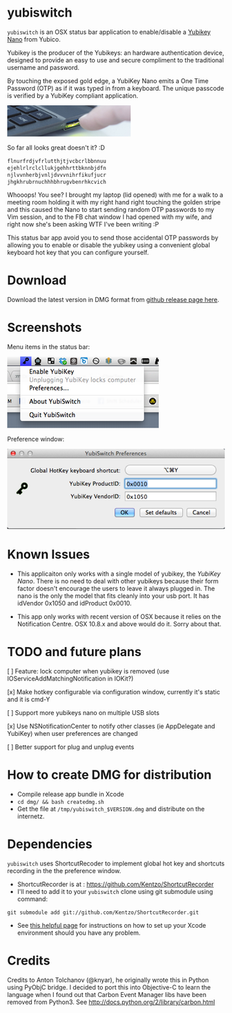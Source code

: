 yubiswitch
==========

`yubiswitch` is an OSX status bar application to enable/disable a
[Yubikey Nano](http://www.yubico.com/products/yubikey-hardware/yubikey-nano)
from Yubico.

Yubikey is the producer of the Yubikeys: an hardware  authentication device,
designed to provide an easy to use and secure compliment to the traditional
username and password.

By touching the exposed gold edge, a YubiKey Nano emits a One Time Password
(OTP) as if it was typed in from a keyboard. The unique passcode is verified by
a YubiKey compliant application.

![Yubikey Nano picture](/images/nano.jpg)

So far all looks great doesn't it? :D

```
flnurfrdjvfrlutthjtjvcbcrlbbnnuu
ejehlrlrclcllukjgehhrttbknnbjdfn
njlvvnherbjvnljdvvvnihrfikufjucr
jhgkhrubrnuchhhbhrugvbenrhkcvich
```

Whooops! You see? I brought my laptop (lid opened) with me for a walk to a
meeting room holding it with my right hand right touching the golden stripe and
this caused the Nano to start sending random OTP passwords to my Vim session,
and to the FB chat window I had opened with my wife, and right now she's been
asking WTF I've been writing :P

This status bar app avoid you to send those accidental OTP passwords by allowing
you to enable or disable the yubikey using a convenient global keyboard hot key
that you can configure yourself.

Download
========

Download the latest version in DMG format from
[github release page here](https://github.com/pallotron/yubiswitch/releases/).

Screenshots
===========

Menu items in the status bar:

![Menu items screenshot](/images/screenshot-menuitems.png)

Preference window:

![Menu items screenshot](/images/screenshot-prefs.png)

Known Issues
============

* This applicaiton only works with a single model of yubikey,
the *YubiKey Nano*. There is no need to deal with other yubikeys because their
form factor doesn't encourage the users to leave it always plugged in.
The nano is the only the model that fits cleanly into your usb port. It has
idVendor 0x1050 and idProduct 0x0010.

* This app only works with recent version of OSX because it relies on the
Notification Centre. OSX 10.8.x and above would do it. Sorry about that.

TODO and future plans
=====================

[ ] Feature: lock computer when yubikey is removed (use
IOServiceAddMatchingNotification in IOKit?)

[x] Make hotkey configurable via configuration window, currently it's static and
it is cmd-Y

[ ] Support more yubikeys nano on multiple USB slots

[x] Use NSNotificationCenter to notify other classes (ie AppDelegate and YubiKey)
when user preferences are changed

[ ] Better support for plug and unplug events

How to create DMG for distribution
==================================

* Compile release app bundle in Xcode
* `cd dmg/ && bash createdmg.sh`
* Get the file at `/tmp/yubiswitch_$VERSION.dmg` and distribute on the internetz.

Dependencies
============

`yubiswitch` uses ShortcutRecoder to implement global hot key and shortcuts
recording in the the preference window.

* ShortcutRecorder is at : https://github.com/Kentzo/ShortcutRecorder
* I'll need to add it to your `yubiswitch` clone using git submodule using
command:

```
git submodule add git://github.com/Kentzo/ShortcutRecorder.git
```

* See [this helpful page](https://github.com/Kentzo/ShortcutRecorder) for
instructions on how to set up your Xcode environment should you have any
problem.

Credits
=======

Credits to Anton Tolchanov (@knyar), he originally wrote this in Python using
PyObjC bridge. I decided to port this into Objective-C to learn the language
when I found out that Carbon Event Manager libs have been removed from Python3.
See http://docs.python.org/2/library/carbon.html
